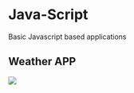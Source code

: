 # Java-Script
Basic Javascript based  applications


## Weather APP

<img src="./WeatherApi/weatherApp-gif"/>
